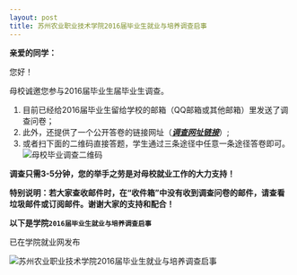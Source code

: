 ```yaml
---
layout: post
title: 苏州农业职业技术学院2016届毕业生就业与培养调查启事
---
```


**亲爱的同学：**

您好！

母校诚邀您参与2016届毕业生届毕业生调查。

1. 目前已经给2016届毕业生留给学校的邮箱（QQ邮箱或其他邮箱）里发送了调查问卷；
2. 此外，还提供了一个公开答卷的链接网址（[***调查网址链接***](http://szai.njcdata.com:80/eweb/jyfx/wsdc/dywjdj.so?type=externalDj&ffid=QEmVoXHgcRUPUXszDVe8Rt)）;
3. 或者扫下面的二维码直接答题，学生通过三条途径中任意一条途径答卷即可。
![母校毕业调查二维码](http://7xqrll.com1.z0.glb.clouddn.com/%E6%AF%8D%E6%A0%A1%E6%AF%95%E4%B8%9A%E8%B0%83%E6%9F%A5%E4%BA%8C%E7%BB%B4%E7%A0%81.png)

**调查只需3-5分钟，您的举手之劳是对母校就业工作的大力支持！**

**特别说明：若大家查收邮件时，在“收件箱”中没有收到调查问卷的邮件，请查看垃圾邮件或订阅邮件。谢谢大家的支持和配合！**

**以下是学院`2016届毕业生就业与培养调查启事`**

已在学院就业网发布

![苏州农业职业技术学院2016届毕业生就业与培养调查启事](http://7xqrll.com1.z0.glb.clouddn.com/%E8%8B%8F%E5%B7%9E%E5%86%9C%E4%B8%9A%E8%81%8C%E4%B8%9A%E6%8A%80%E6%9C%AF%E5%AD%A6%E9%99%A22016%E5%B1%8A%E6%AF%95%E4%B8%9A%E7%94%9F%E5%B0%B1%E4%B8%9A%E4%B8%8E%E5%9F%B9%E5%85%BB%E8%B0%83%E6%9F%A5%E5%90%AF%E4%BA%8B.jpg)
